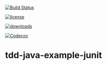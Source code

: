 [![Build Status](https://travis-ci.org/deltatronica/tdd-java-example-junit.svg)](https://travis-ci.org/deltatronica/tdd-java-example-junit)

[![license](https://img.shields.io/github/license/tdd-java-example-junit.svg)](https://github.com/deltatronica/tdd-java-example-junit/)

[![downloads](https://img.shields.io/npm/dm/tdd-java-example-junit.svg?style=flat-square)](https://github.com/deltatronica/tdd-java-example-junit/)

[![Codecov](https://img.shields.io/codecov/c/github/codecov/tdd-java-example-junit.svg)](https://github.com/deltatronica/tdd-java-example-junit/)

# tdd-java-example-junit

